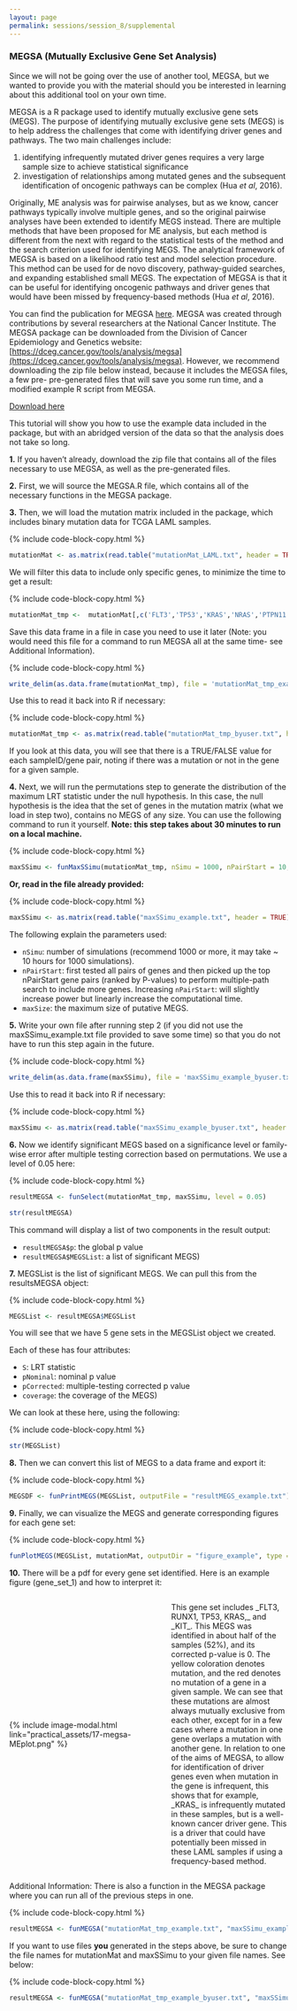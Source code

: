 ```yaml
---
layout: page
permalink: sessions/session_8/supplemental
---
```


### MEGSA (Mutually Exclusive Gene Set Analysis)

Since we will not be going over the use of another tool, MEGSA, but we wanted to provide you with the material should you be interested in learning about this additional tool on your own time.

MEGSA is a R package used to identify mutually exclusive gene sets (MEGS). The purpose of identifying mutually exclusive gene sets (MEGS) is to help address the challenges that come with identifying driver genes and pathways. The two main challenges include:

1. identifying infrequently mutated driver genes requires a very large sample size to achieve statistical significance
2. investigation of relationships among mutated genes and the subsequent identification of oncogenic pathways can be complex (Hua _et al_, 2016).

Originally, ME analysis was for pairwise analyses, but as we know, cancer pathways typically involve multiple genes, and so the original pairwise analyses have been extended to identify MEGS instead. There are multiple methods that have been proposed for ME analysis, but each method is different from the next with regard to the statistical tests of the method and the search criterion used for identifying MEGS. The analytical framework of MEGSA is based on a likelihood ratio test and model selection procedure. This method can be used for de novo discovery, pathway-guided searches, and expanding established small MEGS. The expectation of MEGSA is that it can be useful for identifying oncogenic pathways and driver genes that would have been missed by frequency-based methods (Hua _et al_, 2016).

You can find the publication for MEGSA [here](https://www.ncbi.nlm.nih.gov/pmc/articles/PMC4800034/). MEGSA was created through contributions by several researchers at the National Cancer Institute. The MEGSA package can be downloaded from the Division of Cancer Epidemiology and Genetics website: [https://dceg.cancer.gov/tools/analysis/megsa](https://dceg.cancer.gov/tools/analysis/megsa). However, we recommend downloading the zip file below instead, because it includes the MEGSA files, a few pre- pre-generated files that will save you some run time, and a modified example R script from MEGSA.

<a href="https://github.com/NCI-ITEB/tumor_epidemiology_approaches_materials/raw/main/practical_materials/practical_8/session8_megsa.zip" target="_blank">Download here</a>

This tutorial will show you how to use the example data included in the package, but with an abridged version of the data so that the analysis does not take so long.

**1\.** If you haven’t already, download the zip file that contains all of the files necessary to use MEGSA, as well as the pre-generated files.

**2\.** First, we will source the MEGSA.R file, which contains all of the necessary functions in the MEGSA package.

**3\.** Then, we will load the mutation matrix included in the package, which includes binary mutation data for TCGA LAML samples.

{% include code-block-copy.html %}
```R
mutationMat <- as.matrix(read.table("mutationMat_LAML.txt", header = TRUE, row.names = 1) != 0)
```

We will filter this data to include only specific genes, to minimize the time to get a result:

{% include code-block-copy.html %}
```R
mutationMat_tmp <-  mutationMat[,c('FLT3','TP53','KRAS','NRAS','PTPN11','KIT','RUNX1')]
```

Save this data frame in a file in case you need to use it later (Note: you would need this file for a command to run MEGSA all at the same time- see Additional Information).

{% include code-block-copy.html %}
```R
write_delim(as.data.frame(mutationMat_tmp), file = 'mutationMat_tmp_example_byuser.txt', delim="\t")
```

Use this to read it back into R if necessary:

{% include code-block-copy.html %}
```R
mutationMat_tmp <- as.matrix(read.table("mutationMat_tmp_byuser.txt", header = TRUE))
```

If you look at this data, you will see that there is a TRUE/FALSE value for each sampleID/gene pair, noting if there was a mutation or not in the gene for a given sample.

**4\.** Next, we will run the permutations step to generate the distribution of the maximum LRT statistic under the null hypothesis. In this case, the null hypothesis is the idea that the set of genes in the mutation matrix (what we load in step two), contains no MEGS of any size. You can use the following command to run it yourself. **Note: this step takes about 30 minutes to run on a local machine.**

{% include code-block-copy.html %}
```R
maxSSimu <- funMaxSSimu(mutationMat_tmp, nSimu = 1000, nPairStart = 10, maxSize = 6)
```

**Or, read in the file already provided:**

{% include code-block-copy.html %}
```R
maxSSimu <- as.matrix(read.table("maxSSimu_example.txt", header = TRUE))
```

The following explain the parameters used:

* `nSimu`: number of simulations (recommend 1000 or more, it may take ~ 10 hours for 1000 simulations).
* `nPairStart`: first tested all pairs of genes and then picked up the top nPairStart gene pairs (ranked by P-values) to perform multiple-path search to include more genes. Increasing `nPairStart`: will slightly increase power but linearly increase the computational time.
* `maxSize`: the maximum size of putative MEGS.

**5\.** Write your own file after running step 2 (if you did not use the maxSSimu_example.txt file provided to save some time) so that you do not have to run this step again in the future.

{% include code-block-copy.html %}
```R
write_delim(as.data.frame(maxSSimu), file = 'maxSSimu_example_byuser.txt', delim="\t")
```

Use this to read it back into R if necessary:

{% include code-block-copy.html %}
```R
maxSSimu <- as.matrix(read.table("maxSSimu_example_byuser.txt", header = TRUE))
```

**6\.** Now we identify significant MEGS based on a significance level or family-wise error after multiple testing correction based on permutations. We use a level of 0.05 here:

{% include code-block-copy.html %}
```R
resultMEGSA <- funSelect(mutationMat_tmp, maxSSimu, level = 0.05)

str(resultMEGSA)
```

This command will display a list of two components in the result output:

* `resultMEGSA$p`: the global p value
* `resultMEGSA$MEGSList`: a list of significant MEGS)

**7\.** MEGSList is the list of significant MEGS. We can pull this from the resultsMEGSA object:

{% include code-block-copy.html %}
```R
MEGSList <- resultMEGSA$MEGSList
```

You will see that we have 5 gene sets in the MEGSList object we created.

Each of these has four attributes:

* `S`: LRT statistic
* `pNominal`: nominal p value
* `pCorrected`: multiple-testing corrected p value
* `coverage`: the coverage of the MEGS)

We can look at these here, using the following:

{% include code-block-copy.html %}
```R
str(MEGSList)
```

**8\.** Then we can convert this list of MEGS to a data frame and export it:

{% include code-block-copy.html %}
```R
MEGSDF <- funPrintMEGS(MEGSList, outputFile = "resultMEGS_example.txt")
```

**9\.** Finally, we can visualize the MEGS and generate corresponding figures for each gene set:

{% include code-block-copy.html %}
```R
funPlotMEGS(MEGSList, mutationMat, outputDir = "figure_example", type = "pdf")
```

**10\.** There will be a pdf for every gene set identified. Here is an example figure (gene_set_1) and how to interpret it:

<div style="display: flex;
  justify-content: center;
  align-items: center;">
{% include image-modal.html link="practical_assets/17-megsa-MEplot.png" %}
<p markdown="1" style="width:75%;">
This gene set includes _FLT3, RUNX1, TP53, KRAS,_ and _KIT_. This MEGS was identified in about half of the samples (52%), and its corrected p-value is 0. The yellow coloration denotes mutation, and the red denotes no mutation of a gene in a given sample. We can see that these mutations are almost always mutually exclusive from each other, except for in a few cases where a mutation in one gene overlaps a mutation with another gene. In relation to one of the aims of MEGSA, to allow for identification of driver genes even when mutation in the gene is infrequent, this shows that for example, _KRAS_ is infrequently mutated in these samples, but is a well-known cancer driver gene. This is a driver that could have potentially been missed in these LAML samples if using a frequency-based method.</p>
</div>

Additional Information: There is also a function in the MEGSA package where you can run all of the previous steps in one.

{% include code-block-copy.html %}
```R
resultMEGSA <- funMEGSA("mutationMat_tmp_example.txt", "maxSSimu_example.txt", resultTableFile = "resultMEGSA_example.txt", figureDir = "figure_example")
```

If you want to use files **you** generated in the steps above, be sure to change the file names for mutationMat and maxSSimu to your given file names. See below:

{% include code-block-copy.html %}
```R
resultMEGSA <- funMEGSA("mutationMat_tmp_example_byuser.txt", "maxSSimu_example_byuser.txt", resultTableFile = "resultMEGSA_example.txt", figureDir = "figure_example")
```
